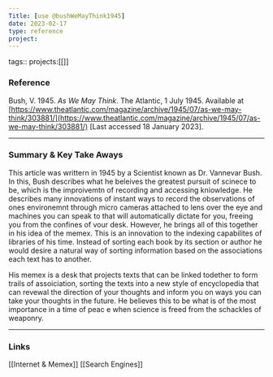 ```yaml
---
Title: [use @bushWeMayThink1945]
date: 2023-02-17
type: reference
project:
---
```


tags::
projects:[[]]

### Reference 

Bush, V. 1945. _As We May Think_. The Atlantic, 1 July 1945. Available at [https://www.theatlantic.com/magazine/archive/1945/07/as-we-may-think/303881/](https://www.theatlantic.com/magazine/archive/1945/07/as-we-may-think/303881/) [Last accessed 18 January 2023].


---

### Summary & Key Take Aways

This article was writtern in 1945 by a Scientist known as Dr. Vannevar Bush. In this, Bush describes what he beleives the greatest pursuit of scinece to be, which is the improivemtn of recording and accessing kniowledge. He describes many innovations of instant ways to record the observations of ones environemnt through micro cameras attached to lens over the eye and machines you can speak to that will automatically dictate for you, freeing you from the confines of vour desk. However, he brings all of this together in his idea of the memex. This is an innovation to the indexing capabilites of libraries of his time. Instead of sorting each book by its section or author he would desire a natural way of sorting information based on the associations each text has to another. 

His memex is a desk that projects texts that can be linked todether to form trails of assoiciation, sorting the texts into a new style of encyclopedia that can revewal the direction of your thoughts and inform you on ways you can take your thoughts in the future. He believes this to be what is of the most importance in a time of peac e when science is freed from the schackles of weaponry. 

--- 

### Links
[[Internet & Memex]]
[[Search Engines]]

